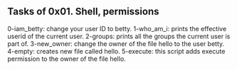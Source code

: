 ## Tasks of 0x01. Shell, permissions
0-iam_betty: change your user ID to betty.
1-who_am_i: prints the effective userid of the current user.
2-groups: prints all the groups the current user is part of.
3-new_owner: change the owner of the file hello to the user betty.
4-empty: creates new file called hello.
5-execute: this script adds execute permission to the owner of the file hello.